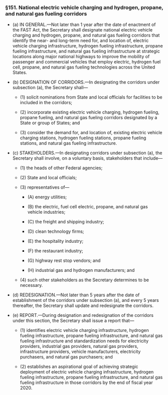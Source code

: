 ### §151. National electric vehicle charging and hydrogen, propane, and natural gas fueling corridors
* (a) IN GENERAL.—Not later than 1 year after the date of enactment of the FAST Act, the Secretary shall designate national electric vehicle charging and hydrogen, propane, and natural gas fueling corridors that identify the near- and long-term need for, and location of, electric vehicle charging infrastructure, hydrogen fueling infrastructure, propane fueling infrastructure, and natural gas fueling infrastructure at strategic locations along major national highways to improve the mobility of passenger and commercial vehicles that employ electric, hydrogen fuel cell, propane, and natural gas fueling technologies across the United States.

* (b) DESIGNATION OF CORRIDORS.—In designating the corridors under subsection (a), the Secretary shall—

  * (1) solicit nominations from State and local officials for facilities to be included in the corridors;

  * (2) incorporate existing electric vehicle charging, hydrogen fueling, propane fueling, and natural gas fueling corridors designated by a State or group of States; and

  * (3) consider the demand for, and location of, existing electric vehicle charging stations, hydrogen fueling stations, propane fueling stations, and natural gas fueling infrastructure.


* (c) STAKEHOLDERS.—In designating corridors under subsection (a), the Secretary shall involve, on a voluntary basis, stakeholders that include—

  * (1) the heads of other Federal agencies;

  * (2) State and local officials;

  * (3) representatives of—

    * (A) energy utilities;

    * (B) the electric, fuel cell electric, propane, and natural gas vehicle industries;

    * (C) the freight and shipping industry;

    * (D) clean technology firms;

    * (E) the hospitality industry;

    * (F) the restaurant industry;

    * (G) highway rest stop vendors; and

    * (H) industrial gas and hydrogen manufacturers; and


  * (4) such other stakeholders as the Secretary determines to be necessary.


* (d) REDESIGNATION.—Not later than 5 years after the date of establishment of the corridors under subsection (a), and every 5 years thereafter, the Secretary shall update and redesignate the corridors.

* (e) REPORT.—During designation and redesignation of the corridors under this section, the Secretary shall issue a report that—

  * (1) identifies electric vehicle charging infrastructure, hydrogen fueling infrastructure, propane fueling infrastructure, and natural gas fueling infrastructure and standardization needs for electricity providers, industrial gas providers, natural gas providers, infrastructure providers, vehicle manufacturers, electricity purchasers, and natural gas purchasers; and

  * (2) establishes an aspirational goal of achieving strategic deployment of electric vehicle charging infrastructure, hydrogen fueling infrastructure, propane fueling infrastructure, and natural gas fueling infrastructure in those corridors by the end of fiscal year 2020.